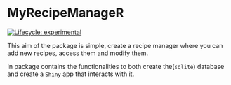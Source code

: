 
<!-- README.md is generated from README.Rmd. Please edit that file -->

# MyRecipeManageR

<!-- badges: start -->

[![Lifecycle:
experimental](https://img.shields.io/badge/lifecycle-experimental-orange.svg)](https://lifecycle.r-lib.org/articles/stages.html#experimental)
<!-- badges: end -->

This aim of the package is simple, create a recipe manager where you can
add new recipes, access them and modify them.

In package contains the functionalities to both create the(`sqlite`)
database and create a `Shiny` app that interacts with it.
